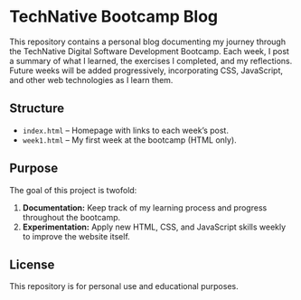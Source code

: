 # TechNative Bootcamp Blog

This repository contains a personal blog documenting my journey through the TechNative Digital Software Development Bootcamp. Each week, I post a summary of what I learned, the exercises I completed, and my reflections. Future weeks will be added progressively, incorporating CSS, JavaScript, and other web technologies as I learn them.

## Structure

- `index.html` – Homepage with links to each week’s post.
- `week1.html` – My first week at the bootcamp (HTML only).

## Purpose

The goal of this project is twofold:
1. **Documentation:** Keep track of my learning process and progress throughout the bootcamp.
2. **Experimentation:** Apply new HTML, CSS, and JavaScript skills weekly to improve the website itself.

## License

This repository is for personal use and educational purposes.
